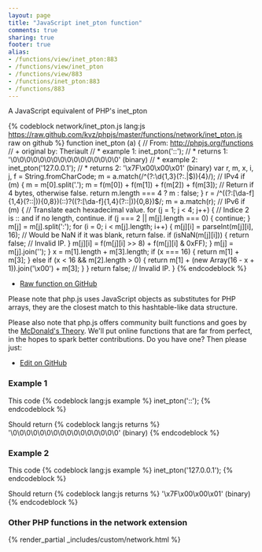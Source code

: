 ```yaml
---
layout: page
title: "JavaScript inet_pton function"
comments: true
sharing: true
footer: true
alias:
- /functions/view/inet_pton:883
- /functions/view/inet_pton
- /functions/view/883
- /functions/inet_pton:883
- /functions/883
---
```

<!-- Generated by Rakefile:build -->
A JavaScript equivalent of PHP's inet_pton

{% codeblock network/inet_pton.js lang:js https://raw.github.com/kvz/phpjs/master/functions/network/inet_pton.js raw on github %}
function inet_pton (a) {
  // From: http://phpjs.org/functions
  // +   original by: Theriault
  // *     example 1: inet_pton('::');
  // *     returns 1: '\0\0\0\0\0\0\0\0\0\0\0\0\0\0\0\0' (binary)
  // *     example 2: inet_pton('127.0.0.1');
  // *     returns 2: '\x7F\x00\x00\x01' (binary)
  var r, m, x, i, j, f = String.fromCharCode;
  m = a.match(/^(?:\d{1,3}(?:\.|$)){4}/); // IPv4
  if (m) {
    m = m[0].split('.');
    m = f(m[0]) + f(m[1]) + f(m[2]) + f(m[3]);
    // Return if 4 bytes, otherwise false.
    return m.length === 4 ? m : false;
  }
  r = /^((?:[\da-f]{1,4}(?::|)){0,8})(::)?((?:[\da-f]{1,4}(?::|)){0,8})$/;
  m = a.match(r); // IPv6
  if (m) {
    // Translate each hexadecimal value.
    for (j = 1; j < 4; j++) {
      // Indice 2 is :: and if no length, continue.
      if (j === 2 || m[j].length === 0) {
        continue;
      }
      m[j] = m[j].split(':');
      for (i = 0; i < m[j].length; i++) {
        m[j][i] = parseInt(m[j][i], 16);
        // Would be NaN if it was blank, return false.
        if (isNaN(m[j][i])) {
          return false; // Invalid IP.
        }
        m[j][i] = f(m[j][i] >> 8) + f(m[j][i] & 0xFF);
      }
      m[j] = m[j].join('');
    }
    x = m[1].length + m[3].length;
    if (x === 16) {
      return m[1] + m[3];
    } else if (x < 16 && m[2].length > 0) {
      return m[1] + (new Array(16 - x + 1)).join('\x00') + m[3];
    }
  }
  return false; // Invalid IP.
}
{% endcodeblock %}

 - [Raw function on GitHub](https://github.com/kvz/phpjs/blob/master/functions/network/inet_pton.js)

Please note that php.js uses JavaScript objects as substitutes for PHP arrays, they are 
the closest match to this hashtable-like data structure. 

Please also note that php.js offers community built functions and goes by the 
[McDonald's Theory](https://medium.com/what-i-learned-building/9216e1c9da7d). We'll put online 
functions that are far from perfect, in the hopes to spark better contributions. 
Do you have one? Then please just: 

 - [Edit on GitHub](https://github.com/kvz/phpjs/edit/master/functions/network/inet_pton.js)

### Example 1
This code
{% codeblock lang:js example %}
inet_pton('::');
{% endcodeblock %}

Should return
{% codeblock lang:js returns %}
'\0\0\0\0\0\0\0\0\0\0\0\0\0\0\0\0' (binary)
{% endcodeblock %}

### Example 2
This code
{% codeblock lang:js example %}
inet_pton('127.0.0.1');
{% endcodeblock %}

Should return
{% codeblock lang:js returns %}
'\x7F\x00\x00\x01' (binary)
{% endcodeblock %}


### Other PHP functions in the network extension
{% render_partial _includes/custom/network.html %}
